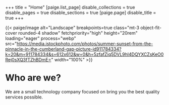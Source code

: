 +++
title = "Home"
[paige.list_page]
disable_collections = true
disable_pages = true
disable_sections = true
[paige.page]
disable_title = true
+++

{{< paige/image alt="Landscape" breakpoints=true class="mt-3 object-fit-cover rounded-4 shadow" fetchpriority="high" height="20rem" loading="eager" process="webp" src="https://media.istockphoto.com/photos/summer-sunset-from-the-pinnacle-in-the-cumberland-gap-picture-id911784334?k=20&m=911784334&s=612x612&w=0&h=5zfafZiq5DVL9hl4DQYXCZsKeO0Rej0sXQ3fTZhBDmE=" width="100%" >}}

<h1 class="fw-bold text-center" style="margin-top:2rem">Who are we?</h1>

<div class="container-fluid">
    <div class="justify-content-center row">
        <div class="col col-auto col-lg-7 px-0">
            <p class="lead mb-0 text-center">We are a small technology company focused on bring you the best quality services possible.</p>
        </div>
    </div>
</div>